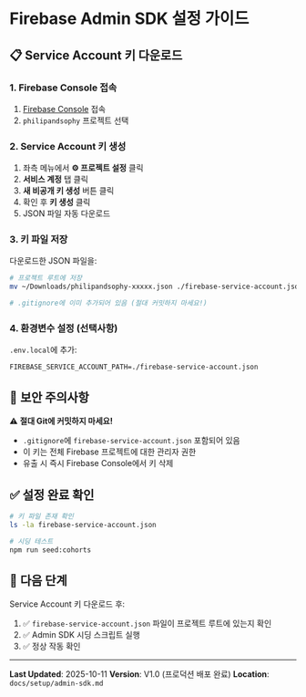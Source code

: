 # Firebase Admin SDK 설정 가이드

## 📋 Service Account 키 다운로드

### 1. Firebase Console 접속
1. [Firebase Console](https://console.firebase.google.com/) 접속
2. `philipandsophy` 프로젝트 선택

### 2. Service Account 키 생성
1. 좌측 메뉴에서 **⚙️ 프로젝트 설정** 클릭
2. **서비스 계정** 탭 클릭
3. **새 비공개 키 생성** 버튼 클릭
4. 확인 후 **키 생성** 클릭
5. JSON 파일 자동 다운로드

### 3. 키 파일 저장
다운로드한 JSON 파일을:
```bash
# 프로젝트 루트에 저장
mv ~/Downloads/philipandsophy-xxxxx.json ./firebase-service-account.json

# .gitignore에 이미 추가되어 있음 (절대 커밋하지 마세요!)
```

### 4. 환경변수 설정 (선택사항)
`.env.local`에 추가:
```env
FIREBASE_SERVICE_ACCOUNT_PATH=./firebase-service-account.json
```

## 🔐 보안 주의사항

⚠️ **절대 Git에 커밋하지 마세요!**
- `.gitignore`에 `firebase-service-account.json` 포함되어 있음
- 이 키는 전체 Firebase 프로젝트에 대한 관리자 권한
- 유출 시 즉시 Firebase Console에서 키 삭제

## ✅ 설정 완료 확인

```bash
# 키 파일 존재 확인
ls -la firebase-service-account.json

# 시딩 테스트
npm run seed:cohorts
```

## 📝 다음 단계

Service Account 키 다운로드 후:
1. ✅ `firebase-service-account.json` 파일이 프로젝트 루트에 있는지 확인
2. ✅ Admin SDK 시딩 스크립트 실행
3. ✅ 정상 작동 확인

---

**Last Updated**: 2025-10-11
**Version**: V1.0 (프로덕션 배포 완료)
**Location**: `docs/setup/admin-sdk.md`
